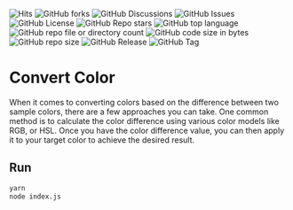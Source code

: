 ![Hits](https://hits.seeyoufarm.com/api/count/incr/badge.svg?url=https%3A%2F%2Fgithub.com%2Fjames-gates-0212%2Fconvert-color)
![GitHub forks](https://img.shields.io/github/forks/james-gates-0212/convert-color?style=flat)
![GitHub Discussions](https://img.shields.io/github/discussions/james-gates-0212/convert-color)
![GitHub Issues](https://img.shields.io/github/issues/james-gates-0212/convert-color)
![GitHub License](https://img.shields.io/github/license/james-gates-0212/convert-color)
![GitHub Repo stars](https://img.shields.io/github/stars/james-gates-0212/convert-color?style=flat)
![GitHub top language](https://img.shields.io/github/languages/top/james-gates-0212/convert-color)
![GitHub repo file or directory count](https://img.shields.io/github/directory-file-count/james-gates-0212/convert-color)
![GitHub code size in bytes](https://img.shields.io/github/languages/code-size/james-gates-0212/convert-color)
![GitHub repo size](https://img.shields.io/github/repo-size/james-gates-0212/convert-color)
![GitHub Release](https://img.shields.io/github/v/release/james-gates-0212/convert-color)
![GitHub Tag](https://img.shields.io/github/v/tag/james-gates-0212/convert-color)

# Convert Color

When it comes to converting colors based on the difference between two sample colors, there are a few approaches you can take. One common method is to calculate the color difference using various color models like RGB, or HSL. Once you have the color difference value, you can then apply it to your target color to achieve the desired result.

## Run

```bash
yarn
node index.js
```

